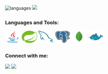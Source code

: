 
<!-- status codes -->
<a align="center">
    <p align="left">
    <!--<img src="https://github-readme-stats.vercel.app/api?username=juvsnicacio&show_icons=true&theme=tokyonight" alt="my github stats" width="420"/>&nbsp;-->
    <img src="https://github-readme-stats.vercel.app/api/top-langs/?username=juvsnicacio&layout=compact&theme=tokyonight" alt="languages" height="165">
    <img src="https://github-readme-streak-stats.herokuapp.com/?user=juvsnicacio&theme=react&hide_border=true" height="165"/>
    </p>
</a>

##
### Languages and Tools:
<p align="left">
<img src="https://raw.githubusercontent.com/devicons/devicon/master/icons/java/java-original.svg" width="50px" height="40px"/>
<img src="https://raw.githubusercontent.com/devicons/devicon/master/icons/spring/spring-original.svg" width="50px" height="40px"/>    
<img src="https://raw.githubusercontent.com/devicons/devicon/master/icons/mysql/mysql-original.svg" width="50px" height="40px"/>
<img src="https://raw.githubusercontent.com/devicons/devicon/master/icons/postgresql/postgresql-original.svg" width="50px" height="40px"/>
<img src="https://raw.githubusercontent.com/devicons/devicon/master/icons/mongodb/mongodb-original.svg" width="50px" height="40px"/>
<img src="https://raw.githubusercontent.com/devicons/devicon/master/icons/docker/docker-original.svg" width="50px" height="40px"/>
<!--
<img src="https://raw.githubusercontent.com/devicons/devicon/master/icons/javascript/javascript-original.svg" width="50px" height="40px"/>
<img src="https://raw.githubusercontent.com/devicons/devicon/master/icons/typescript/typescript-original.svg" width="50px" height="40px"/>
<img src="https://raw.githubusercontent.com/devicons/devicon/master/icons/nodejs/nodejs-original.svg" width="50px" height="40px"/>
<img src="https://raw.githubusercontent.com/devicons/devicon/master/icons/angularjs/angularjs-original.svg" width="50px" height="40px"/>
<img src="https://raw.githubusercontent.com/devicons/devicon/master/icons/html5/html5-plain.svg" width="50px" height="40px"/>
<img src="https://raw.githubusercontent.com/devicons/devicon/master/icons/css3/css3-plain.svg" width="50px" height="40px"/>
<img src="https://raw.githubusercontent.com/devicons/devicon/master/icons/sass/sass-original.svg" width="50px" height="40px"/>
 🌱 I’m currently learning <a href="https://www.apple.com/br/swift/" target="_blank">**Swift**</a>
-->
    
## 
### Connect with me:
<div align="left"> 
    <a href="https://www.linkedin.com/in/juvanderson-nicacio" target="_blank"><img src="https://img.shields.io/badge/-LinkedIn-%230077B5?style=for-the-badge&logo=linkedin&logoColor=white" target="_blank"></a>  
  <a href = "mailto:juvandersonns@gmail.com"><img src="https://img.shields.io/badge/-Gmail-%23333?style=for-the-badge&logo=gmail&logoColor=white" target="_blank"></a>
  
 
</div>
